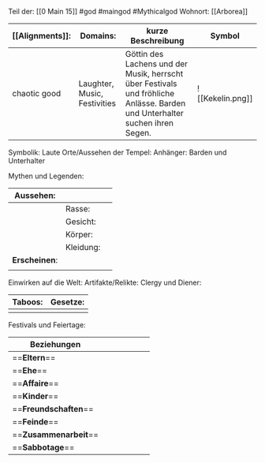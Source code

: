 Teil der: [[0 Main 15]]
#god #maingod #Mythicalgod 
Wohnort: [[Arborea]]

| [[Alignments]]: | Domains:                     | kurze Beschreibung                                                                                                          | Symbol |
| --------------- | ---------------------------- | --------------------------------------------------------------------------------------------------------------------------- | ------ |
| chaotic good    | Laughter, Music, Festivities | Göttin des Lachens und der Musik, herrscht über Festivals und fröhliche Anlässe. Barden und Unterhalter suchen ihren Segen. |  ![[Kekelin.png]]      |
Symbolik: Laute
Orte/Aussehen der Tempel:
Anhänger: Barden und Unterhalter

Mythen und Legenden:

| Aussehen:       |           |     |
| --------------- | --------- | --- |
|                 | Rasse:    |     |
|                 | Gesicht:  |     |
|                 | Körper:   |     |
|                 | Kleidung: |     |
| **Erscheinen**: |           |     |
|                 |           |     |
Einwirken auf die Welt:
Artifakte/Relikte:
Clergy und Diener:

| Taboos: | Gesetze: |
| ------- | -------- |
|         |          |
Festivals und Feiertage: 

| Beziehungen            |     |     |     |     |     |     |
| ---------------------- | --- | --- | --- | --- | --- | --- |
| ==**Eltern**==         |     |     |     |     |     |     |
| ==**Ehe**==            |     |     |     |     |     |     |
| ==**Affaire**==        |     |     |     |     |     |     |
| ==**Kinder**==         |     |     |     |     |     |     |
| ==**Freundschaften**== |     |     |     |     |     |     |
| ==**Feinde**==         |     |     |     |     |     |     |
| ==**Zusammenarbeit**== |     |     |     |     |     |     |
| ==**Sabbotage**==      |     |     |     |     |     |     |